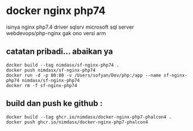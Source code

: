# docker nginx php74
isinya nginx php7.4 driver sqlsrv microsoft sql server  
webdevops/php-nginx gak ono versi arm
## catatan pribadi... abaikan ya
````
docker build --tag nimdasx/sf-nginx-php74 .   
docker push nimdasx/sf-nginx-php74  
docker run -d -p 80:80 -v /Users/sofyan/Dev/php:/app --name sf-nginx-php74 nimdasx/sf-nginx-php74  
docker rm -f sf-nginx-php74  
````
## build dan push ke github :
````
docker build --tag ghcr.io/nimdasx/docker-nginx-php7-phalcon4 .
docker push ghcr.io/nimdasx/docker-nginx-php7-phalcon4
````
